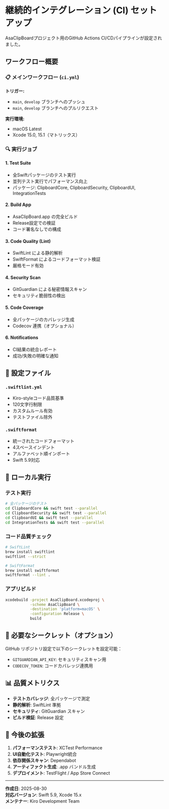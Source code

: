# 継続的インテグレーション (CI) セットアップ

AsaClipBoardプロジェクト用のGitHub Actions CI/CDパイプラインが設定されました。

## ワークフロー概要

### 📋 メインワークフロー (`ci.yml`)

**トリガー:**
- `main`, `develop` ブランチへのプッシュ
- `main`, `develop` ブランチへのプルリクエスト

**実行環境:**
- macOS Latest
- Xcode 15.0, 15.1（マトリックス）

### 🔍 実行ジョブ

#### 1. **Test Suite** 
- 全Swiftパッケージのテスト実行
- 並列テスト実行でパフォーマンス向上
- パッケージ: ClipboardCore, ClipboardSecurity, ClipboardUI, IntegrationTests

#### 2. **Build App**
- AsaClipBoard.app の完全ビルド
- Release設定での検証
- コード署名なしでの構成

#### 3. **Code Quality (Lint)**
- SwiftLint による静的解析
- SwiftFormat によるコードフォーマット検証
- 厳格モード有効

#### 4. **Security Scan**
- GitGuardian による秘密情報スキャン
- セキュリティ脆弱性の検出

#### 5. **Code Coverage**  
- 全パッケージのカバレッジ生成
- Codecov 連携（オプショナル）

#### 6. **Notifications**
- CI結果の統合レポート
- 成功/失敗の明確な通知

## 📝 設定ファイル

### `.swiftlint.yml`
- Kiro-styleコード品質基準
- 120文字行制限
- カスタムルール有効
- テストファイル除外

### `.swiftformat`
- 統一されたコードフォーマット
- 4スペースインデント
- アルファベット順インポート
- Swift 5.9対応

## 🔧 ローカル実行

### テスト実行
```bash
# 全パッケージのテスト
cd ClipboardCore && swift test --parallel
cd ClipboardSecurity && swift test --parallel  
cd ClipboardUI && swift test --parallel
cd IntegrationTests && swift test --parallel
```

### コード品質チェック
```bash
# SwiftLint
brew install swiftlint
swiftlint --strict

# SwiftFormat
brew install swiftformat
swiftformat --lint .
```

### アプリビルド
```bash
xcodebuild -project AsaClipBoard.xcodeproj \
           -scheme AsaClipBoard \
           -destination 'platform=macOS' \
           -configuration Release \
           build
```

## 🔐 必要なシークレット（オプション）

GitHub リポジトリ設定で以下のシークレットを設定可能：

- `GITGUARDIAN_API_KEY`: セキュリティスキャン用
- `CODECOV_TOKEN`: コードカバレッジ連携用

## 📊 品質メトリクス

- **テストカバレッジ**: 全パッケージで測定
- **静的解析**: SwiftLint 準拠
- **セキュリティ**: GitGuardian スキャン
- **ビルド検証**: Release 設定

## 🚀 今後の拡張

1. **パフォーマンステスト**: XCTest Performance
2. **UI自動化テスト**: Playwright統合
3. **依存関係スキャン**: Dependabot
4. **アーティファクト生成**: .app バンドル生成
5. **デプロイメント**: TestFlight / App Store Connect

---

**作成日**: 2025-08-30  
**対応バージョン**: Swift 5.9, Xcode 15.x  
**メンテナー**: Kiro Development Team